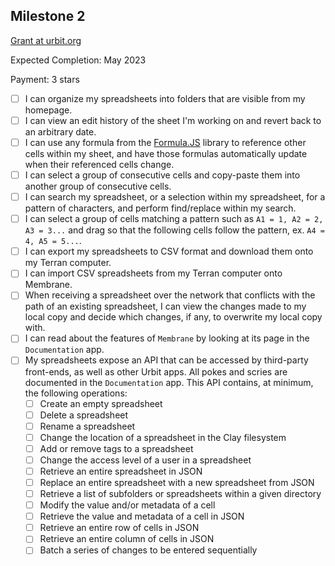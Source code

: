 ## Milestone 2

[Grant at urbit.org](https://urbit.org/grants/membrane)

Expected Completion: May 2023

Payment: 3 stars

- [ ] I can organize my spreadsheets into folders that are visible from my homepage.
- [ ] I can view an edit history of the sheet I'm working on and revert back to an arbitrary date.
- [ ] I can use any formula from the [Formula.JS](https://formulajs.info/) library to reference other cells within my sheet, and have those formulas automatically update when their referenced cells change.
- [ ] I can select a group of consecutive cells and copy-paste them into another group of consecutive cells.
- [ ] I can search my spreadsheet, or a selection within my spreadsheet, for a pattern of characters, and perform find/replace within my search.
- [ ] I can select a group of cells matching a pattern such as `A1 = 1, A2 = 2, A3 = 3...` and drag so that the following cells follow the pattern, ex. `A4 = 4, A5 = 5...`.
- [ ] I can export my spreadsheets to CSV format and download them onto my Terran computer.
- [ ] I can import CSV spreadsheets from my Terran computer onto Membrane.
- [ ] When receiving a spreadsheet over the network that conflicts with the path of an existing spreadsheet, I can view the changes made to my local copy and decide which changes, if any, to overwrite my local copy with.
- [ ] I can read about the features of `Membrane` by looking at its page in the `Documentation` app.
- [ ] My spreadsheets expose an API that can be accessed by third-party front-ends, as well as other Urbit apps. All pokes and scries are documented in the `Documentation` app. This API contains, at minimum, the following operations:
  - [ ] Create an empty spreadsheet
  - [ ] Delete a spreadsheet
  - [ ] Rename a spreadsheet
  - [ ] Change the location of a spreadsheet in the Clay filesystem
  - [ ] Add or remove tags to a spreadsheet
  - [ ] Change the access level of a user in a spreadsheet
  - [ ] Retrieve an entire spreadsheet in JSON
  - [ ] Replace an entire spreadsheet with a new spreadsheet from JSON
  - [ ] Retrieve a list of subfolders or spreadsheets within a given directory
  - [ ] Modify the value and/or metadata of a cell
  - [ ] Retrieve the value and metadata of a cell in JSON
  - [ ] Retrieve an entire row of cells in JSON
  - [ ] Retrieve an entire column of cells in JSON
  - [ ] Batch a series of changes to be entered sequentially
